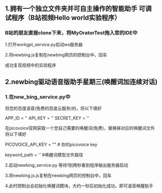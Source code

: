 ## 1.拥有一个独立文件夹并可自主操作的智能助手 可调试程序（B站视频Hello world实验程序）

### B站的朋友直接clone下来，将MyOratorTest拖入您的IDE中

1.打开workgpt_service.py启动ws服务器

2.将newbing.js复制在newbing网页的控制台中，回车

成功复现视频中的实验程序

## 2.newbing驱动语音版助手星期三(唤醒词加连续对话)

### 1.在new_bing_service.py中

将您的百度语音(免费的百度云服务)的，将以下填好

APP_ID = ''
API_KEY = ''
SECRET_KEY = ''

在picovoice官网获取一个您自己需要的唤醒词(免费)，替换掉对应的唤醒词文件 将以下填好

PICOVOICE_API_KEY = ""  # 你的picovoice key 

keyword_path = '' #唤醒词模型文件路径 

2.启动newbing_service.py 等待1到两秒看到程序输出服务器启动

3.将newbing.js.js复制在newbing网页的控制台中，回车

4.此时控制台会初始化唤醒词模块，大约一秒后初始化成功，即可语音唤醒助手
